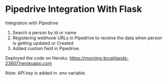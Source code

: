 # Pipedrive Integration With Flask

Integration with Pipedrive

1. Search a person by Id or name
2. Registering webhook URLs in Pipedrive to receive the data when person is getting updated or Created
3. Added custom field in Pipedrive.


Deployed the code on Heroku.
https://morning-brushlands-23607.herokuapp.com


Note: API key is added in .env variable.
